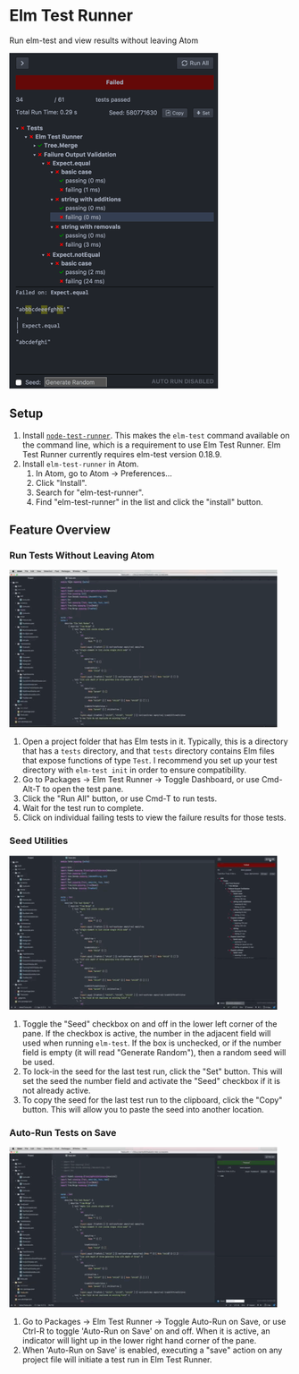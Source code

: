 # Elm Test Runner

Run elm-test and view results without leaving Atom

![Elm Test Runner](https://github.com/mbuscemi/elm-test-runner/blob/master/images/elm-test-runner.png)

## Setup

1. Install [`node-test-runner`](https://github.com/rtfeldman/node-test-runner). This makes the `elm-test` command available on the command line, which is a requirement to use Elm Test Runner. Elm Test Runner currently requires elm-test version 0.18.9.
2. Install `elm-test-runner` in Atom.
    1. In Atom, go to Atom → Preferences...
    2. Click "Install".
    3. Search for "elm-test-runner".
    4. Find "elm-test-runner" in the list and click the "install" button.

## Feature Overview

### Run Tests Without Leaving Atom

![Running Tests](https://github.com/mbuscemi/elm-test-runner/blob/master/images/run-example.gif)

1. Open a project folder that has Elm tests in it. Typically, this is a directory that has a `tests` directory, and that `tests` directory contains Elm files that expose functions of type `Test`. I recommend you set up your test directory with `elm-test init` in order to ensure compatibility.
2. Go to Packages → Elm Test Runner → Toggle Dashboard, or use Cmd-Alt-T to open the test pane.
3. Click the "Run All" button, or use Cmd-T to run tests.
4. Wait for the test run to complete.
5. Click on individual failing tests to view the failure results for those tests.

### Seed Utilities

![Setting the Seed](https://github.com/mbuscemi/elm-test-runner/blob/master/images/set-seed-example.gif)

1. Toggle the "Seed" checkbox on and off in the lower left corner of the pane. If the checkbox is active, the number in the adjacent field will used when running `elm-test`. If the box is unchecked, or if the number field is empty (it will read "Generate Random"), then a random seed will be used.
2. To lock-in the seed for the last test run, click the "Set" button. This will set the seed the number field and activate the "Seed" checkbox if it is not already active.
3. To copy the seed for the last test run to the clipboard, click the "Copy" button. This will allow you to paste the seed into another location.

### Auto-Run Tests on Save

![Auto-Run on Save](https://github.com/mbuscemi/elm-test-runner/blob/master/images/auto-run-on-save-example.gif)

1. Go to Packages → Elm Test Runner → Toggle Auto-Run on Save, or use Ctrl-R to toggle 'Auto-Run on Save' on and off. When it is active, an indicator will light up in the lower right hand corner of the pane.
2. When 'Auto-Run on Save' is enabled, executing a "save" action on any project file will initiate a test run in Elm Test Runner.

